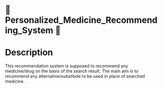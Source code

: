 # 💊 Personalized_Medicine_Recommending_System 💊

# Description
This recommendation system is supposed to recommend any medicine/drug on the basis of the search result. The main aim is to recommend any alternative/substitute to be used in place of searched medicine.
